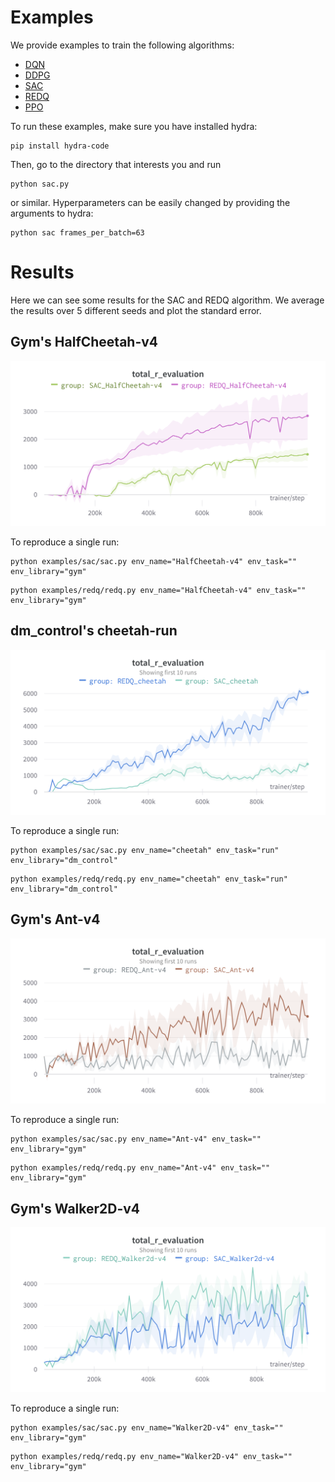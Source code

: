 # Examples

We provide examples to train the following algorithms:
- [DQN](dqn/dqn.py)
- [DDPG](ddpg/ddpg.py)
- [SAC](sac/sac.py)
- [REDQ](redq/redq.py)
- [PPO](ppo/ppo.py)

To run these examples, make sure you have installed hydra:
```
pip install hydra-code
```

Then, go to the directory that interests you and run
```
python sac.py
```
or similar. Hyperparameters can be easily changed by providing the arguments to hydra:
```
python sac frames_per_batch=63
```
# Results

Here we can see some results for the SAC and REDQ algorithm.
We average the results over 5 different seeds and plot the standard error.
## Gym's HalfCheetah-v4

<p align="center">
<img src="media/halfcheetah_chart.png" width="600px">
</p>
To reproduce a single run:

```
python examples/sac/sac.py env_name="HalfCheetah-v4" env_task="" env_library="gym"
```

``` 
python examples/redq/redq.py env_name="HalfCheetah-v4" env_task="" env_library="gym"
```


## dm_control's cheetah-run

<p align="center">
<img src="media/cheetah_chart.png" width="600px">
</p>
To reproduce a single run:

```
python examples/sac/sac.py env_name="cheetah" env_task="run" env_library="dm_control"
```

``` 
python examples/redq/redq.py env_name="cheetah" env_task="run" env_library="dm_control"
```

## Gym's Ant-v4

<p align="center">
<img src="media/ant_chart.png" width="600px">
</p>
To reproduce a single run:

```
python examples/sac/sac.py env_name="Ant-v4" env_task="" env_library="gym"
```

``` 
python examples/redq/redq.py env_name="Ant-v4" env_task="" env_library="gym"
```

## Gym's Walker2D-v4

<p align="center">
<img src="media/walker2d_chart.png" width="600px">
</p>
To reproduce a single run:

```
python examples/sac/sac.py env_name="Walker2D-v4" env_task="" env_library="gym"
```

``` 
python examples/redq/redq.py env_name="Walker2D-v4" env_task="" env_library="gym"
```
